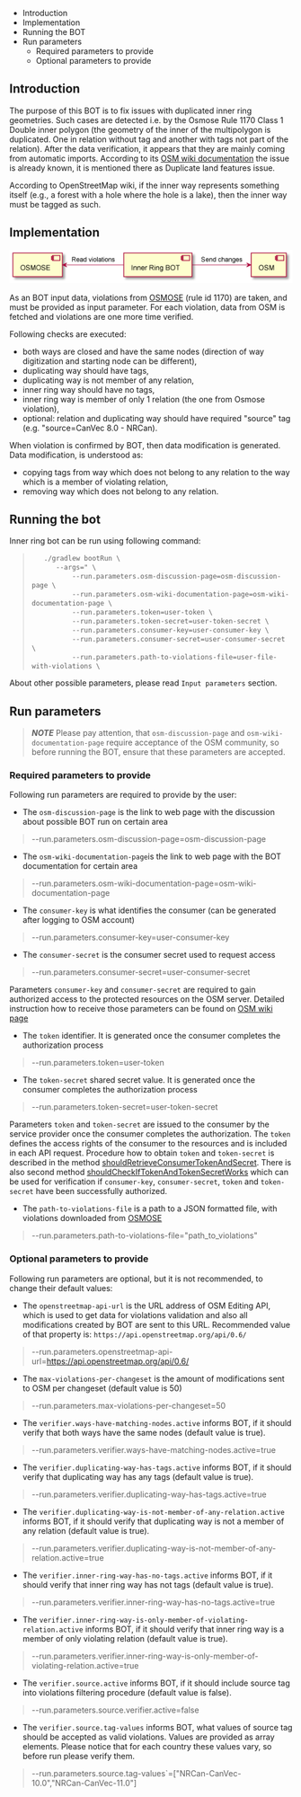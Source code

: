 * Introduction
* Implementation
* Running the BOT
* Run parameters
  * Required parameters to provide
  * Optional parameters to provide


## Introduction
The purpose of this BOT is to fix issues with duplicated inner ring geometries. Such cases are detected i.e. by the Osmose Rule 1170 Class 1 Double inner 
polygon (the geometry of the inner of the multipolygon is duplicated. One in relation without tag and another with tags not part of the relation). After the 
data verification, it appears that they are mainly coming from automatic imports. According to its 
[OSM wiki documentation](https://wiki.openstreetmap.org/wiki/CanVec#Issues_found_in_OSM) the issue is already known, it is mentioned there as Duplicate land features issue.

According to OpenStreetMap wiki, if the inner way represents something itself (e.g., a forest with a hole where the hole is a lake), 
then the inner way must be tagged as such.


## Implementation
![flow](./documentation/flow.png)

As an BOT input data, violations from [OSMOSE](http://osmose.openstreetmap.fr/en/issues/open?country=canada_alberta&item=1170&source=&class=1&username=&bbox=) (rule id 1170) are taken, and must be provided as input parameter. For each violation, data from OSM is fetched 
and violations are one more time verified.

Following checks are executed:
* both ways are closed and have the same nodes (direction of way digitization and starting node can be different),
* duplicating way should have tags,
* duplicating way is not member of any relation,
* inner ring way should have no tags,
* inner ring way is member of only 1 relation (the one from Osmose violation),
* optional: relation and duplicating way should have required "source" tag (e.g. "source=CanVec 8.0 - NRCan).

When violation is confirmed by BOT, then data modification is generated. Data modification, is understood as:
* copying tags from way which does not belong to any relation to the way which is a member of violating relation,
* removing way which does not belong to any relation.

## Running the bot
Inner ring bot can be run using following command:
>        ./gradlew bootRun \
>           --args=" \
>               --run.parameters.osm-discussion-page=osm-discussion-page \
>               --run.parameters.osm-wiki-documentation-page=osm-wiki-documentation-page \
>               --run.parameters.token=user-token \
>               --run.parameters.token-secret=user-token-secret \
>               --run.parameters.consumer-key=user-consumer-key \
>               --run.parameters.consumer-secret=user-consumer-secret \
>               --run.parameters.path-to-violations-file=user-file-with-violations \

About other possible parameters, please read `Input parameters` section.

## Run parameters

> **_NOTE_** Please pay attention, that `osm-discussion-page` and `osm-wiki-documentation-page` require acceptance of the OSM community, so before running the BOT, ensure that these parameters are accepted.

### Required parameters to provide
Following run parameters are required to provide by the user:
* The `osm-discussion-page` is the link to web page with the discussion about possible BOT run on certain area
>   --run.parameters.osm-discussion-page=osm-discussion-page

* The `osm-wiki-documentation-page`is the link to web page with the BOT documentation for certain area
>   --run.parameters.osm-wiki-documentation-page=osm-wiki-documentation-page

* The `consumer-key` is what identifies the consumer (can be generated after logging to OSM account)
>   --run.parameters.consumer-key=user-consumer-key
 
* The `consumer-secret` is the consumer secret used to request access
>   --run.parameters.consumer-secret=user-consumer-secret

Parameters `consumer-key` and `consumer-secret` are required to gain authorized access to the protected resources on the OSM server. 
Detailed instruction how to receive those parameters can be found on [OSM wiki page](https://wiki.openstreetmap.org/wiki/OAuth#OAuth_1.0a)

* The `token` identifier. It is generated once the consumer completes the authorization process
>   --run.parameters.token=user-token

* The `token-secret` shared secret value. It is generated once the consumer completes the authorization process
>   --run.parameters.token-secret=user-token-secret

Parameters `token` and `token-secret` are issued to the consumer by the service provider once the consumer completes the authorization. 
The `token` defines the access rights of the consumer to the resources and is included in each API request.
Procedure how to obtain `token` and `token-secret` is described in the method [shouldRetrieveConsumerTokenAndSecret](src/test/java/osm/bots/innerringbot/utils/UserAuthorizationTest.java).
There is also second method [shouldCheckIfTokenAndTokenSecretWorks](src/test/java/osm/bots/innerringbot/utils/UserAuthorizationTest.java) which can be used 
for verification if `consumer-key`, `consumer-secret`, `token` and `token-secret` have been successfully authorized.

* The `path-to-violations-file` is a path to a JSON formatted file, with violations downloaded from 
  [OSMOSE](http://osmose.openstreetmap.fr/en/issues/open?country=canada_alberta&item=1170&source=&class=1&username=&bbox=)
>   --run.parameters.path-to-violations-file="path_to_violations"
> 
### Optional parameters to provide
Following run parameters are optional, but it is not recommended, to change their default values:

* The `openstreetmap-api-url` is the URL address of OSM Editing API, which is used to get data for violations validation and also all modifications created 
  by BOT are sent to this URL. Recommended value of that property is: `https://api.openstreetmap.org/api/0.6/`
>   --run.parameters.openstreetmap-api-url=https://api.openstreetmap.org/api/0.6/

* The `max-violations-per-changeset` is the amount of modifications sent to OSM per changeset (default value is 50)
>   --run.parameters.max-violations-per-changeset=50  

* The `verifier.ways-have-matching-nodes.active` informs BOT, if it should verify that both ways have the same nodes (default value is true).
>   --run.parameters.verifier.ways-have-matching-nodes.active=true

* The `verifier.duplicating-way-has-tags.active` informs BOT, if it should verify that duplicating way has any tags (default value is true).
>   --run.parameters.verifier.duplicating-way-has-tags.active=true

* The `verifier.duplicating-way-is-not-member-of-any-relation.active` informs BOT, if it should verify that duplicating way is not a member of any relation 
  (default value is true).
>   --run.parameters.verifier.duplicating-way-is-not-member-of-any-relation.active=true

* The `verifier.inner-ring-way-has-no-tags.active` informs BOT, if it should verify that inner ring way has not tags (default value is true).
>   --run.parameters.verifier.inner-ring-way-has-no-tags.active=true

* The `verifier.inner-ring-way-is-only-member-of-violating-relation.active` informs BOT, if it should verify that inner ring way is a member of only violating 
  relation (default value is true).
>   --run.parameters.verifier.inner-ring-way-is-only-member-of-violating-relation.active=true

* The `verifier.source.active` informs BOT, if it should include source tag into violations filtering procedure (default value is false).
>   --run.parameters.source.verifier.active=false

* The `verifier.source.tag-values` informs BOT, what values of source tag should be accepted as valid violations. Values are provided as array elements. Please notice that for each country these values vary, so before run please verify them.
>   --run.parameters.source.tag-values`=["NRCan-CanVec-10.0","NRCan-CanVec-11.0"]
